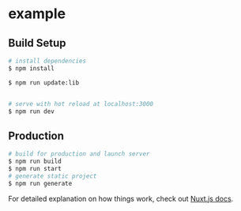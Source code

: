 # example

## Build Setup

```bash
# install dependencies
$ npm install

$ npm run update:lib


# serve with hot reload at localhost:3000
$ npm run dev
```


## Production
```bash
# build for production and launch server
$ npm run build
$ npm run start
# generate static project
$ npm run generate
```

For detailed explanation on how things work, check out [Nuxt.js docs](https://nuxtjs.org).
